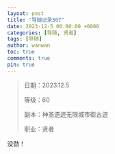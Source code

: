 ```yaml
---
layout: post
title: "导随记录307"
date: 2023-12-5 00:00:00 +0800
categories: [导随, 贤者]
tags: [导随]
author: wanwan
toc: true
comments: true
pin: true
---
```

> 日期：2023.12.5
>
> 等级：60
>
> 副本：神圣遗迹无限城市街古迹
>
> 职业：贤者

没劲！